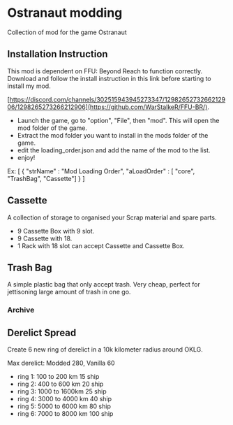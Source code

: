 # Ostranaut modding

Collection of mod for the game Ostranaut



## Installation Instruction

This mod is dependent on FFU: Beyond Reach to function correctly.
Download and follow the install instruction in this link before starting to install my mod.

 [https://discord.com/channels/302515943945273347/1298265273266212906/1298265273266212906](https://github.com/WarStalkeR/FFU-BR/).

- Launch the game, go to "option", "File", then "mod". This will open the mod folder of the game.
- Extract the mod folder you want to install in the mods folder of the game. 
- edit the loading_order.json and add the name of the mod to the list.
- enjoy!

Ex:
[
 {
  "strName" : "Mod Loading Order",
  "aLoadOrder" : [
  "core",
  "TrashBag",
  "Cassette"]
 }
]

## Cassette
A collection of storage to organised your Scrap material and spare parts.

- 9 Cassette Box with 9 slot.
- 9 Cassette with 18.
- 1 Rack with 18 slot can accept Cassette and Cassette Box.

## Trash Bag
A simple plastic bag that only accept trash. Very cheap, perfect for jettisoning large amount of trash in one go.

### Archive

## Derelict Spread
Create 6 new ring of derelict in a 10k kilometer radius around OKLG.

Max derelict: Modded 280, Vanilla 60
- ring 1: 100 to 200 km 15 ship
- ring 2: 400 to 600 km 20 ship
- ring 3: 1000 to 1600km 25 ship
- ring 4: 3000 to 4000 km 40 ship
- ring 5: 5000 to 6000 km 80 ship
- ring 6: 7000 to 8000 km 100 ship
